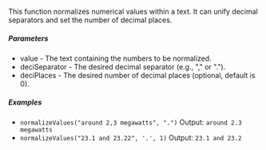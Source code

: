 This function normalizes numerical values within a text. It can unify decimal separators and set the number of decimal places.

##### Parameters
* value - The text containing the numbers to be normalized.
* deciSeparator - The desired decimal separator (e.g., "," or ".").
* deciPlaces - The desired number of decimal places (optional, default is 0).

##### Examples
* `normalizeValues("around 2,3 megawatts", ".")` Output: `around 2.3 megawatts`
* `normalizeValues("23.1 and 23.22", '.', 1)` Output: `23.1 and 23.2`